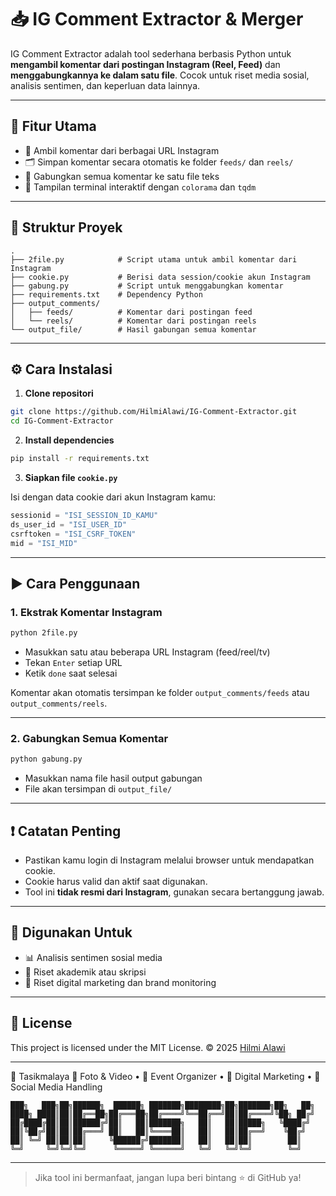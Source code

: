 # 📥 IG Comment Extractor & Merger

IG Comment Extractor adalah tool sederhana berbasis Python untuk **mengambil komentar dari postingan Instagram (Reel, Feed)** dan **menggabungkannya ke dalam satu file**. Cocok untuk riset media sosial, analisis sentimen, dan keperluan data lainnya.

---

## 🚀 Fitur Utama

- 🔗 Ambil komentar dari berbagai URL Instagram
- 🗂️ Simpan komentar secara otomatis ke folder `feeds/` dan `reels/`
- 📄 Gabungkan semua komentar ke satu file teks
- 🎨 Tampilan terminal interaktif dengan `colorama` dan `tqdm`

---

## 📁 Struktur Proyek

```
.
├── 2file.py            # Script utama untuk ambil komentar dari Instagram
├── cookie.py           # Berisi data session/cookie akun Instagram
├── gabung.py           # Script untuk menggabungkan komentar
├── requirements.txt    # Dependency Python
├── output_comments/
│   ├── feeds/          # Komentar dari postingan feed
│   └── reels/          # Komentar dari postingan reels
└── output_file/        # Hasil gabungan semua komentar
```

---

## ⚙️ Cara Instalasi

1. **Clone repositori**

```bash
git clone https://github.com/HilmiAlawi/IG-Comment-Extractor.git
cd IG-Comment-Extractor
```

2. **Install dependencies**

```bash
pip install -r requirements.txt
```

3. **Siapkan file `cookie.py`**

Isi dengan data cookie dari akun Instagram kamu:

```python
sessionid = "ISI_SESSION_ID_KAMU"
ds_user_id = "ISI_USER_ID"
csrftoken = "ISI_CSRF_TOKEN"
mid = "ISI_MID"
```

---

## ▶️ Cara Penggunaan

### 1. Ekstrak Komentar Instagram

```bash
python 2file.py
```

- Masukkan satu atau beberapa URL Instagram (feed/reel/tv)
- Tekan `Enter` setiap URL
- Ketik `done` saat selesai

Komentar akan otomatis tersimpan ke folder `output_comments/feeds` atau `output_comments/reels`.

---

### 2. Gabungkan Semua Komentar

```bash
python gabung.py
```

- Masukkan nama file hasil output gabungan
- File akan tersimpan di `output_file/`

---

## ❗ Catatan Penting

- Pastikan kamu login di Instagram melalui browser untuk mendapatkan cookie.
- Cookie harus valid dan aktif saat digunakan.
- Tool ini **tidak resmi dari Instagram**, gunakan secara bertanggung jawab.

---

## 🧠 Digunakan Untuk

- 📊 Analisis sentimen sosial media
- 🧪 Riset akademik atau skripsi
- 💼 Riset digital marketing dan brand monitoring

---


## 📜 License

This project is licensed under the MIT License.
© 2025 [Hilmi Alawi](https://github.com/HilmiAlawi)

---
📍 Tasikmalaya  🎥 Foto & Video • 📢 Event Organizer • 📲 Digital Marketing • 📱 Social Media Handling

```
███╗   ███╗██╗██████╗  ██████╗ ███████╗████████╗██╗███████╗██╗   ██╗
████╗ ████║██║██╔══██╗██╔═══██╗██╔════╝╚══██╔══╝██║██╔════╝╚██╗ ██╔╝
██╔████╔██║██║██████╔╝██║   ██║███████╗   ██║   ██║█████╗   ╚████╔╝ 
██║╚██╔╝██║██║██╔═══╝ ██║   ██║╚════██║   ██║   ██║██╔══╝    ╚██╔╝  
██║ ╚═╝ ██║██║██║     ╚██████╔╝███████║   ██║   ██║██║        ██║   
╚═╝     ╚═╝╚═╝╚═╝      ╚═════╝ ╚══════╝   ╚═╝   ╚═╝╚═╝        ╚═╝   
```

---

> Jika tool ini bermanfaat, jangan lupa beri bintang ⭐ di GitHub ya!

